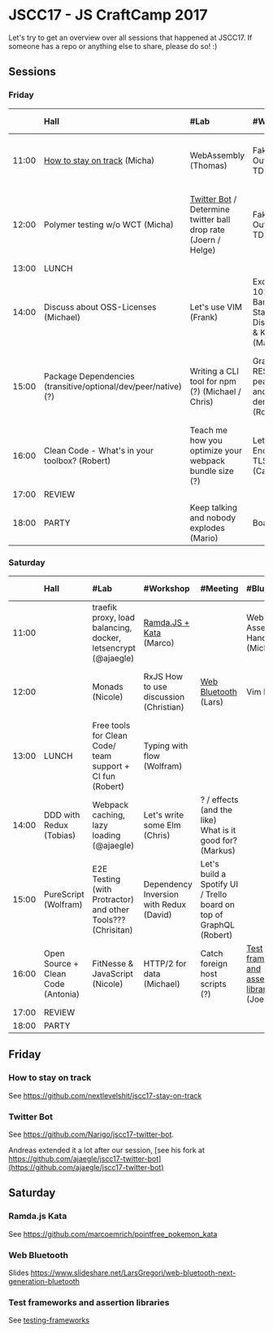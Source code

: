 # JSCC17 - JS CraftCamp 2017

Let's try to get an overview over all sessions that happened at JSCC17. If someone has a repo or anything else to share,
please do so! :)

## Sessions

### Friday

|       | Hall                                                           | #Lab                                                                           | #Workshop                                               | #Meeting                                                               | #Blue                                             | Somewhere else                                           |                                |                                             |
| :---  | :---                                                           | :---                                                                           | :---                                                    | :---                                                                   | :---                                              | :---                                                     | :---                           | :---                                        |
| 11:00 | [How to stay on track](#how-to-stay-on-track) (Micha)          | WebAssembly (Thomas)                                                           | Fake it Outside In TDD (David)                          | Let's TDD an Ethereum Smart Contract (Axel)                            | React-Alternatives (Vue.js, Inferno, ...) (Joern) | The "best" JS Project (what does it need, ...) (Antonia) | Coffee (peerigon)              | Morning Kata (Wolfram)                      |
| 12:00 | Polymer testing w/o WCT (Micha)                                | [Twitter Bot](#twitter-bot) / Determine twitter ball drop rate (Joern / Helge) | Fake it Outside In TDD (David)                          | Chatbots for internal processes (Thomas)                               | Maintainable Stylesheets (Mario)                  | 3D Printing @Intrane(?) (Adrian)                         | Hardware (Espruino?) (Michael) | Fast Feedback #ATDD #TDD #(?) #electron (?) |
| 13:00 | LUNCH                                                          |                                                                                |                                                         |                                                                        |                                                   |                                                          |                                |                                             |
| 14:00 | Discuss about OSS-Licenses (Michael)                           | Let's use VIM (Frank)                                                          | Exorcism 101: Banishing State Discussion & Kata (Marco) | Mob Programming RPG (Chris)                                            | Draft.JS + NLP (Andi)                             | Reactive Form RxJS is the experience? (?) (Carsten)      |                                |                                             |
| 15:00 | Package Dependencies (transitive/optional/dev/peer/native) (?) | Writing a CLI tool for npm (?) (Michael / Chris)                               | GraphQL - REST in peace? Intro and cool demo (Robert)   | Introduction to Functional / Functional Kata Ramda.js (Nicole / Marco) |                                                   |                                                          |                                |                                             |
| 16:00 | Clean Code - What's in your toolbox? (Robert)                  | Teach me how you optimize your webpack bundle size (?)                         | Let's Encrypt + TLS! (Carsten ?)                        | Functional programming in everyday life (Alex)                         | Workshop Build NPM Libraries with Rollup (Lukas)  | Events and Meetups (?)                                   | Code Reviews (?)               |                                             |
| 17:00 | REVIEW                                                         |                                                                                |                                                         |                                                                        |                                                   |                                                          |                                |                                             |
| 18:00 | PARTY                                                          | Keep talking and nobody explodes (Mario)                                       | Boardgames                                              |                                                                        |                                                   |                                                          |                                |                                             |

### Saturday

|       | Hall                               | #Lab                                                          | #Workshop                                | #Meeting                                                           | #Blue                                                                                       | Somewhere else                             |                                                      |
| :---  | :---                               | :---                                                          | :---                                     | :---                                                               | :---                                                                                        | :---                                       | :---                                                 |
| 11:00 |                                    | traefik proxy, load balancing, docker, letsencrypt (@ajaegle) | [Ramda.JS + Kata](#ramdajs-kata) (Marco) |                                                                    | Web Assembly Hands On (Michael)                                                             | Morning Kata (Wolfram)                     |                                                      |
| 12:00 |                                    | Monads (Nicole)                                               | RxJS How to use discussion (Christian)   | [Web Bluetooth](#web-bluetooth) (Lars)                                               | Vim Pt. 2                                                                                   | Build Setups (Simon)                       | Multiplatform / Mobile (Cordova / PhoneGap?) (Jonas) |
| 13:00 | LUNCH                              | Free tools for Clean Code/ team support + CI fun (Robert)     | Typing with flow (Wolfram)               |                                                                    |                                                                                             | Spec By Example (Stefan)                   | Pokemon RAID! On Demand (?)                          |
| 14:00 | DDD with Redux (Tobias)            | Webpack caching, lazy loading (@ajaegle)                      | Let's write some Elm (Chris)             | ? / effects (and the like) What is it good for? (Markus)           |                                                                                             |                                            |                                                      |
| 15:00 | PureScript (Wolfram)               | E2E Testing (with Protractor) and other Tools??? (Chrisitan)  | Dependency Inversion with Redux (David)  | Let's build a Spotify UI / Trello board on top of GraphQL (Robert) |                                                                                             | Getting Hands on product + Business (Jeff) |                                                      |
| 16:00 | Open Source + Clean Code (Antonia) | FitNesse & JavaScript (Nicole)                                | HTTP/2 for data (Michael)                | Catch foreign host scripts (?)                                     | [Test frameworks and assertion libraries](#test-frameworks-and-assertion-libraries) (Joern) | Programming using logical Paradigm (Alex)  |                                                      |
| 17:00 | REVIEW                             |                                                               |                                          |                                                                    |                                                                                             |                                            |                                                      |
| 18:00 | PARTY                              |                                                               |                                          |                                                                    |                                                                                             |                                            |                                                      |

## Friday

### How to stay on track

See https://github.com/nextlevelshit/jscc17-stay-on-track

### Twitter Bot

See https://github.com/Narigo/jscc17-twitter-bot.

Andreas extended it a lot after our session, [see his fork at https://github.com/ajaegle/jscc17-twitter-bot](https://github.com/ajaegle/jscc17-twitter-bot)

## Saturday

### Ramda.js Kata

See https://github.com/marcoemrich/pointfree_pokemon_kata

### Web Bluetooth

Slides https://www.slideshare.net/LarsGregori/web-bluetooth-next-generation-bluetooth

### Test frameworks and assertion libraries

See [testing-frameworks](./testing-frameworks)
